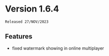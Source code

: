 # Version 1.6.4

`Released 27/NOV/2023`

## Features

- fixed watermark showing in online multiplayer
